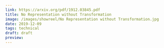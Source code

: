 ```yaml
---
link: https://arxiv.org/pdf/1912.03845.pdf
title: No Representation without Transformation
image: /images/showreel/No Representation without Transformation.jpg
date: 2019-12-09
tags: technical
draft: draft
preview:
---
```




